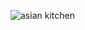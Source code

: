 ![asian kitchen](https://user-images.githubusercontent.com/69090467/198227267-a37e01fb-7f7c-4409-bd47-30d856837df9.png)
